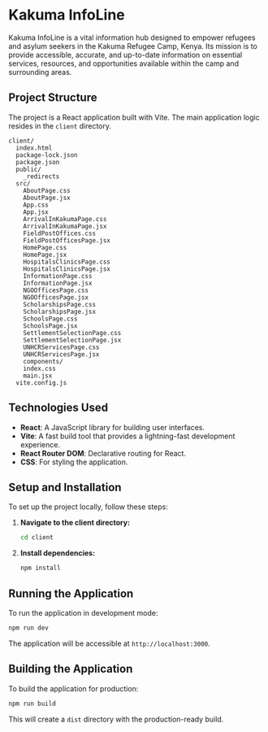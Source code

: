 # Kakuma InfoLine

Kakuma InfoLine is a vital information hub designed to empower refugees and asylum seekers in the Kakuma Refugee Camp, Kenya. Its mission is to provide accessible, accurate, and up-to-date information on essential services, resources, and opportunities available within the camp and surrounding areas.

## Project Structure

The project is a React application built with Vite. The main application logic resides in the `client` directory.

```
client/
  index.html
  package-lock.json
  package.json
  public/
    _redirects
  src/
    AboutPage.css
    AboutPage.jsx
    App.css
    App.jsx
    ArrivalInKakumaPage.css
    ArrivalInKakumaPage.jsx
    FieldPostOffices.css
    FieldPostOfficesPage.jsx
    HomePage.css
    HomePage.jsx
    HospitalsClinicsPage.css
    HospitalsClinicsPage.jsx
    InformationPage.css
    InformationPage.jsx
    NGOOfficesPage.css
    NGOOfficesPage.jsx
    ScholarshipsPage.css
    ScholarshipsPage.jsx
    SchoolsPage.css
    SchoolsPage.jsx
    SettlementSelectionPage.css
    SettlementSelectionPage.jsx
    UNHCRServicesPage.css
    UNHCRServicesPage.jsx
    components/
    index.css
    main.jsx
  vite.config.js
```

## Technologies Used

- **React**: A JavaScript library for building user interfaces.
- **Vite**: A fast build tool that provides a lightning-fast development experience.
- **React Router DOM**: Declarative routing for React.
- **CSS**: For styling the application.

## Setup and Installation

To set up the project locally, follow these steps:

1.  **Navigate to the client directory:**

    ```bash
    cd client
    ```

2.  **Install dependencies:**

    ```bash
    npm install
    ```

## Running the Application

To run the application in development mode:

```bash
npm run dev
```

The application will be accessible at `http://localhost:3000`.

## Building the Application

To build the application for production:

```bash
npm run build
```

This will create a `dist` directory with the production-ready build.